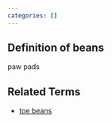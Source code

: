 ```yaml
---
categories: []
---
```

## Definition of beans

paw pads

## Related Terms

- [toe beans](./toe%20beans)
